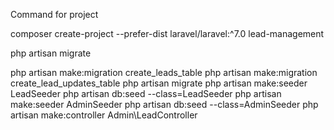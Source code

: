 Command for project

composer create-project --prefer-dist laravel/laravel:^7.0 lead-management


php artisan migrate

php artisan make:migration create_leads_table
php artisan make:migration create_lead_updates_table
php artisan migrate
php artisan make:seeder LeadSeeder
php artisan db:seed --class=LeadSeeder
php artisan make:seeder AdminSeeder
php artisan db:seed --class=AdminSeeder
php artisan make:controller Admin\LeadController
